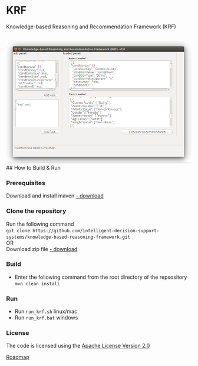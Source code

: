 # KRF
Knowledge-based Reasoning and Recommendation Framework (KRF)

<br>
<img src="https://github.com/intelligent-decision-support-systems/knowledge-based-reasoning-framework/blob/gh-pages/images/krf_crop.jpg">

<br>
## How to Build & Run

### Prerequisites
Download and install maven [- download](https://maven.apache.org/download.cgi)

### Clone the repository
Run the following command<br>
`git clone https://github.com/intelligent-decision-support-systems/knowledge-based-reasoning-framework.git`
<br>OR<br>
Download zip file [- download](https://github.com/intelligent-decision-support-systems/knowledge-based-reasoning-framework/archive/master.zip)

### Build
* Enter the following command from the root directory of the repsository<br>
  `mvn clean install`

### Run
* Run `run_krf.sh` linux/mac
* Run `run_krf.bat` windows

### License
The code is licensed using the [Apache License Version 2.0](http://www.apache.org/licenses/LICENSE-2.0)


[Roadmap](https://github.com/intelligent-decision-support-systems/knowledge-based-reasoning-framework/wiki/Roadmap)
